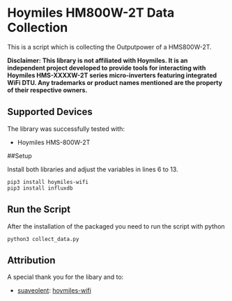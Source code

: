 # Hoymiles HM800W-2T Data Collection

This is a script which is collecting the Outputpower of a HMS800W-2T.

**Disclaimer: This library is not affiliated with Hoymiles. It is an independent project developed to provide tools for interacting with Hoymiles HMS-XXXXW-2T series micro-inverters featuring integrated WiFi DTU. Any trademarks or product names mentioned are the property of their respective owners.**

## Supported Devices

The library was successfully tested with:
- Hoymiles HMS-800W-2T


##Setup

Install both libraries and adjust the variables in lines 6 to 13.

```
pip3 install hoymiles-wifi
pip3 install influxdb
```

## Run the Script

After the installation of the packaged you need to run the script with python

```
python3 collect_data.py
```

## Attribution

A special thank you for the libary and to:
- [suaveolent](https://github.com/suaveolent/): [hoymiles-wifi](https://github.com/suaveolent/hoymiles-wifi)
